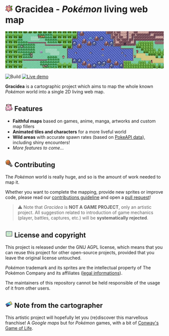 # ![](/copyrighted/icons/gracidea.png) Gracidea - *Pokémon* living web map

![](/copyrighted/animated_map.gif)

![Build](https://github.com/lowlighter/gracidea/workflows/Build/badge.svg)
[![Live demo](https://img.shields.io/badge/%20-Gracidea%20live%20demo-black.svg?logo=deno)](https://gracidea.deno.dev)

**Gracidea** is a cartographic project which aims to map the whole known *Pokémon* world into a single 2D living web map.

## ![](/copyrighted/icons/pokedoll.png) Features

* **Faithful maps** based on games, anime, manga, artworks and custom map fillers
* **Animated tiles and characters** for a more liveful world
* **Wild areas** with accurate spawn rates (based on [PokeAPI data](https://github.com/PokeAPI/api-data)), including shiny encounters!
* *More features to come...*

## ![](/copyrighted/icons/contribute.png) Contributing

The *Pokémon* world is really huge, and so is the amount of work needed to map it.

Whether you want to complete the mapping, provide new sprites or improve code, please read our [contributions guideline](/CONTRIBUTING.md) and open a [pull request](https://github.com/lowlighter/gracidea/pulls)!

> ⚠️ Note that *Gracidea* is **NOT A GAME PROJECT**, only an artistic project. All suggestion related to introduction of game mechanics (player, battles, captures, etc.) will be **systematically rejected**.

## ![](/copyrighted/icons/license.png) License and copyright

This project is released under the GNU AGPL license, which means that you can reuse this project for other open-source projects, provided that you leave the original license untouched.

*Pokémon* trademark and its sprites are the intellectual property of The Pokémon Company and its affiliates ([legal informations](https://www.pokemon.com/us/legal/)).

The maintainers of this repository cannot be held responsible of the usage of it from other users.

## ![](/copyrighted/icons/note.png) Note from the cartographer

This artistic project will hopefully let you (re)discover this marvellous franchise!
A *Google maps* but for *Pokémon* games, with a bit of [Conway's Game of Life](https://en.wikipedia.org/wiki/Conway%27s_Game_of_Life).
